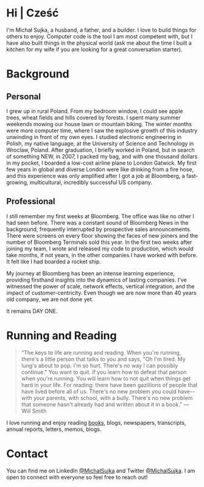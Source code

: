 # Hi | Cześć
I'm Michał Sujka, a husband, a father, and a builder. I love to build things for others to enjoy. Computer code is the tool I am most competent with, but I have also built things in the physical world (ask me about the time I built a kitchen for my wife if you are looking for a great conversation starter). 

# Background
## Personal
I grew up in rural Poland. From my bedroom window, I could see apple trees, wheat fields and hills covered by forests. I spent many summer weekends mowing our house lawn or mountain biking. The winter months were more computer time, where I saw the explosive growth of this industry unwinding in front of my own eyes. 
I studied electronic engineering in Polish, my native language, at the University of Science and Technology in Wroclaw, Poland. After graduation, I briefly worked in Poland, but in search of something NEW, in 2007, I packed my bag, and with one thousand dollars in my pocket, I boarded a low-cost airline plane to London Gatwick. My first few years in global and diverse London were like drinking from a fire hose, and this experience was only amplified after I got a job at Bloomberg, a fast-growing, multicultural, incredibly successful US company.

## Professional
I still remember my first weeks at Bloomberg. The office was like no other I had seen before. There was a constant sound of Bloomberg News in the background, frequently interrupted by prospective sales announcements. There were screens on every floor showing the faces of new joiners and the number of Bloomberg Terminals sold this year. In the first two weeks after joining my team, I wrote and released my code to production, which would take months, if not years, in the other companies I have worked with before. It felt like I had boarded a rocket ship.

My journey at Bloomberg has been an intense learning experience, providing firsthand insights into the dynamics of lasting companies. I've witnessed the power of scale, network effects, vertical integration, and the impact of customer-centricity. Even though we are now more than 40 years old company, we are not done yet.

It remains DAY ONE.

# Running and Reading
> “The keys to life are running and reading. When you're running, there's a little person that talks to you and says, "Oh I'm tired. My lung's about to pop. I'm so hurt. There's no way I can possibly continue." You want to quit. If you learn how to defeat that person when you're running. You will learn how to not quit when things get hard in your life. For reading: there have been gazillions of people that have lived before all of us. There's no new problem you could have--with your parents, with school, with a bully. There's no new problem that someone hasn't already had and written about it in a book.”
― Will Smith

I love running and enjoy reading [books](bookshelf), blogs, newspapers, transcripts, annual reports, letters, memos, blogs.

# Contact
You can find me on LinkedIn [@MichalSujka](https://www.linkedin.com/in/michalsujka/) and Twitter [@MichalSujka](https://twitter.com/MichalSujka). I am open to connect with everyone so feel free to reach out!